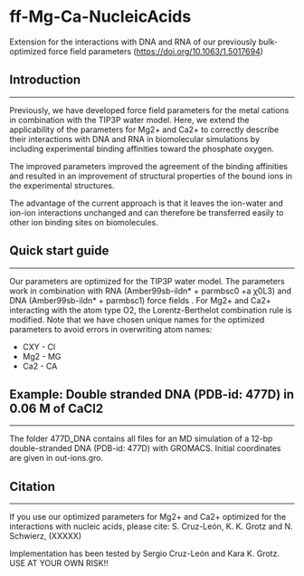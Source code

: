 # ff-Mg-Ca-NucleicAcids
Extension for the interactions with DNA and RNA of our previously bulk-optimized force field parameters (https://doi.org/10.1063/1.5017694) 

## Introduction
******************
Previously, we have developed force field parameters for the metal cations in combination with the TIP3P water model.
Here, we extend the applicability of the parameters for Mg2+ and Ca2+  to correctly describe their interactions with DNA and RNA in biomolecular simulations by including experimental binding affinities toward the phosphate oxygen. 

The improved parameters improved the agreement of the binding affinities and resulted in an improvement of structural properties of the bound ions in the experimental structures.

The advantage of the current approach is that it leaves the ion-water and ion-ion interactions unchanged and can therefore be transferred easily to other ion binding sites on biomolecules.

## Quick start guide
******************
Our parameters are optimized for the TIP3P water model.
The parameters work in combination with RNA (Amber99sb-ildn* + parmbsc0 +a χ0L3)  and DNA (Amber99sb-ildn* + parmbsc1) force fields .
For Mg2+ and Ca2+ interacting with the atom type  O2, the Lorentz-Berthelot combination rule is modified.
Note that we have chosen unique names for the optimized parameters to avoid errors in overwriting atom names:
* CXY - Cl
* Mg2 - MG
* Ca2 - CA


## Example: Double stranded DNA (PDB-id: 477D) in 0.06 M of CaCl2
******************
The folder 477D_DNA contains all files for an MD simulation of a 12-bp double-stranded DNA (PDB-id: 477D) with GROMACS.
Initial coordinates are given in out-ions.gro.

## Citation
******************
If you use our optimized parameters for Mg2+ and Ca2+ optimized for the interactions with nucleic acids, please cite:
S. Cruz-León, K. K. Grotz  and N. Schwierz, (XXXXX)


Implementation has been tested by Sergio Cruz-León and Kara K. Grotz.
USE AT YOUR OWN RISK!!
